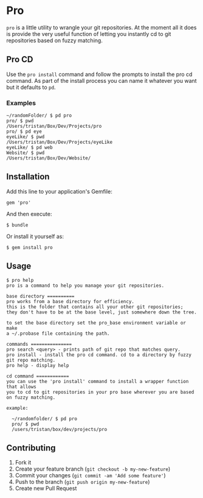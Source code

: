 # Pro

`pro` is a little utility to wrangle your git repositories.
At the moment all it does is provide the very useful function of letting
you instantly cd to git repositories based on fuzzy matching.

## Pro CD

Use the `pro install` command and follow the prompts to install the pro cd command.
As part of the install process you can name it whatever you want but it
defaults to `pd`.

### Examples

    ~/randomFolder/ $ pd pro
    pro/ $ pwd 
    /Users/tristan/Box/Dev/Projects/pro
    pro/ $ pd eye
    eyeLike/ $ pwd
    /Users/tristan/Box/Dev/Projects/eyeLike
    eyeLike/ $ pd web
    Website/ $ pwd
    /Users/tristan/Box/Dev/Website/

## Installation

Add this line to your application's Gemfile:

    gem 'pro'

And then execute:

    $ bundle

Or install it yourself as:

    $ gem install pro

## Usage

    $ pro help
    pro is a command to help you manage your git repositories.

    base directory ==========
    pro works from a base directory for efficiency.
    this is the folder that contains all your other git repositories;
    they don't have to be at the base level, just somewhere down the tree.

    to set the base directory set the pro_base environment variable or make 
    a ~/.probase file containing the path.

    commands ===============
    pro search <query> - prints path of git repo that matches query.
    pro install - install the pro cd command. cd to a directory by fuzzy git repo matching.
    pro help - display help

    cd command ============
    you can use the 'pro install' command to install a wrapper function that allows
    you to cd to git repositories in your pro base wherever you are based on fuzzy matching.

    example:

      ~/randomfolder/ $ pd pro
      pro/ $ pwd 
      /users/tristan/box/dev/projects/pro


## Contributing

1. Fork it
2. Create your feature branch (`git checkout -b my-new-feature`)
3. Commit your changes (`git commit -am 'Add some feature'`)
4. Push to the branch (`git push origin my-new-feature`)
5. Create new Pull Request
